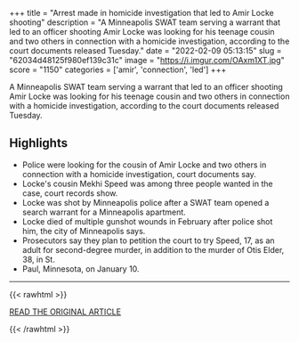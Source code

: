 +++
title = "Arrest made in homicide investigation that led to Amir Locke shooting"
description = "A Minneapolis SWAT team serving a warrant that led to an officer shooting Amir Locke was looking for his teenage cousin and two others in connection with a homicide investigation, according to the court documents released Tuesday."
date = "2022-02-09 05:13:15"
slug = "62034d48125f980ef139c31c"
image = "https://i.imgur.com/OAxm1XT.jpg"
score = "1150"
categories = ['amir', 'connection', 'led']
+++

A Minneapolis SWAT team serving a warrant that led to an officer shooting Amir Locke was looking for his teenage cousin and two others in connection with a homicide investigation, according to the court documents released Tuesday.

## Highlights

- Police were looking for the cousin of Amir Locke and two others in connection with a homicide investigation, court documents say.
- Locke's cousin Mekhi Speed was among three people wanted in the case, court records show.
- Locke was shot by Minneapolis police after a SWAT team opened a search warrant for a Minneapolis apartment.
- Locke died of multiple gunshot wounds in February after police shot him, the city of Minneapolis says.
- Prosecutors say they plan to petition the court to try Speed, 17, as an adult for second-degree murder, in addition to the murder of Otis Elder, 38, in St.
- Paul, Minnesota, on January 10.

---

{{< rawhtml >}}
  <p class="article-category">
    <a target="_blank" href="https://www.cnn.com/2022/02/08/us/arrest-no-knock-warrant-amir-locke-investigation/index.html">READ THE ORIGINAL ARTICLE</a>
  </p>
{{< /rawhtml >}}
